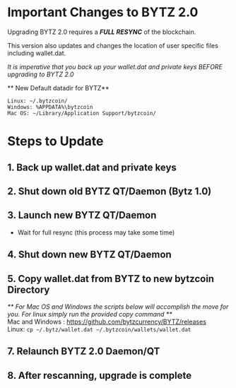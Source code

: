 # Important Changes to BYTZ 2.0

Upgrading BYTZ 2.0 requires a _**FULL RESYNC**_ of the blockchain. 

This version also updates and changes the location of user specific files including wallet.dat.  

_It is imperative that you back up your wallet.dat and private keys BEFORE upgrading to BYTZ 2.0_

** New Default datadir for BYTZ**

`Linux: ~/.bytzcoin/   `  
`Windows: %APPDATA%\bytzcoin  `  
`Mac OS: ~/Library/Application Support/bytzcoin/ `   

# Steps to Update

## 1. **Back up wallet.dat and private keys** 

## 2. **Shut down old BYTZ QT/Daemon (Bytz 1.0)**

## 3. **Launch new BYTZ QT/Daemon**
* Wait for full resync (this process may take some time)

## 4. **Shut down new BYTZ QT/Daemon**

## 5. **Copy wallet.dat from BYTZ to new bytzcoin Directory**
_** For Mac OS and Windows the scripts below will accomplish the move for you. For linux simply run the provided copy command **_  
Mac and Windows : https://github.com/bytzcurrency/BYTZ/releases   
Linux: ` cp ~/.bytz/wallet.dat ~/.bytzcoin/wallets/wallet.dat ` 

## 7. **Relaunch BYTZ 2.0 Daemon/QT**
## 8. **After rescanning, upgrade is complete**


